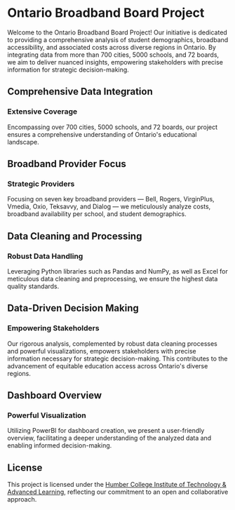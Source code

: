 # Ontario Broadband Board Project

Welcome to the Ontario Broadband Board Project! Our initiative is dedicated to providing a comprehensive analysis of student demographics, broadband accessibility, and associated costs across diverse regions in Ontario. By integrating data from more than 700 cities, 5000 schools, and 72 boards, we aim to deliver nuanced insights, empowering stakeholders with precise information for strategic decision-making.

## Comprehensive Data Integration

### Extensive Coverage
Encompassing over 700 cities, 5000 schools, and 72 boards, our project ensures a comprehensive understanding of Ontario's educational landscape.

## Broadband Provider Focus

### Strategic Providers
Focusing on seven key broadband providers — Bell, Rogers, VirginPlus, Vmedia, Oxio, Teksavvy, and Dialog — we meticulously analyze costs, broadband availability per school, and student demographics.

## Data Cleaning and Processing

### Robust Data Handling
Leveraging Python libraries such as Pandas and NumPy, as well as Excel for meticulous data cleaning and preprocessing, we ensure the highest data quality standards.

## Data-Driven Decision Making

### Empowering Stakeholders
Our rigorous analysis, complemented by robust data cleaning processes and powerful visualizations, empowers stakeholders with precise information necessary for strategic decision-making. This contributes to the advancement of equitable education access across Ontario's diverse regions.

## Dashboard Overview

### Powerful Visualization
Utilizing PowerBI for dashboard creation, we present a user-friendly overview, facilitating a deeper understanding of the analyzed data and enabling informed decision-making.

## License

This project is licensed under the  [Humber College Institute of Technology & Advanced Learning](https://humber.ca/legal-and-risk-management/assets/files/pdfs/policy_academic_pdfs/Copyright%20Policy%20FINAL%202022-1.pdf), reflecting our commitment to an open and collaborative approach.

